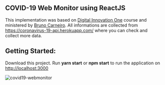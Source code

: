 ## COVID-19 Web Monitor using ReactJS
This implementation was based on [Digital Innovation One](https://digitalinnovation.one/) course and ministered by [Bruno Carneiro](https://github.com/Tautorn/covid19-dio).
All informations are collected from https://coronavirus-19-api.herokuapp.com/ where you can check and collect more data.

## Getting Started:
Download this project.
Run **yarn start** or **npm start** to run the application on [http://localhost:3000](http://localhost:3000/)

![covid19-webmonitor](https://imgur.com/717zYt7.png)
